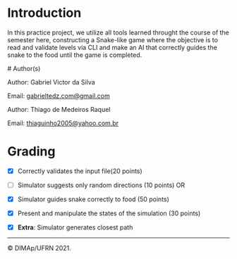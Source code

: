# Introduction

In this practice project, we utilize all tools learned throught the course of the semester here, constructing a Snake-like game where the objective is to read and validate levels via CLI and make an AI that correctly guides the snake to the food until the game is completed. 


﻿# Author(s)

Author: Gabriel Victor da Silva

Email: gabrieltedz.com@gmail.com

Author: Thiago de Medeiros Raquel

Email: thiaguinho2005@yahoo.com.br


# Grading
- [x] Correctly validates the input file(20 points)

- [ ] Simulator suggests only random directions (10 points)
OR
- [x] Simulator guides snake correctly to food (50 points)

- [x] Present and manipulate the states of the simulation (30 points)

- [x] **Extra**: Simulator generates closest path


--------
&copy; DIMAp/UFRN 2021.
